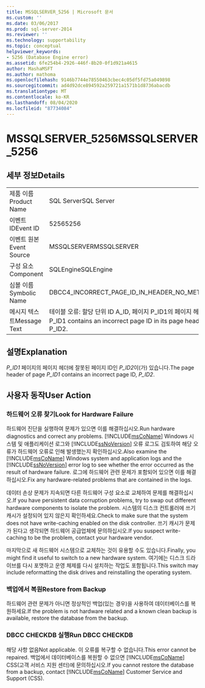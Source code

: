 ```yaml
---
title: MSSQLSERVER_5256 | Microsoft 문서
ms.custom: ''
ms.date: 03/06/2017
ms.prod: sql-server-2014
ms.reviewer: ''
ms.technology: supportability
ms.topic: conceptual
helpviewer_keywords:
- 5256 (Database Engine error)
ms.assetid: 6fe254b4-2926-446f-8b20-0f1d921a4615
author: MashaMSFT
ms.author: mathoma
ms.openlocfilehash: 9146b7744e78550463cbec4c05df5fd75a049898
ms.sourcegitcommit: ad4d92dce894592a259721a1571b1d8736abacdb
ms.translationtype: MT
ms.contentlocale: ko-KR
ms.lasthandoff: 08/04/2020
ms.locfileid: "87734084"
---
```

# <a name="mssqlserver_5256"></a><span data-ttu-id="2a3bc-102">MSSQLSERVER_5256</span><span class="sxs-lookup"><span data-stu-id="2a3bc-102">MSSQLSERVER_5256</span></span>
    
## <a name="details"></a><span data-ttu-id="2a3bc-103">세부 정보</span><span class="sxs-lookup"><span data-stu-id="2a3bc-103">Details</span></span>  
  
|||  
|-|-|  
|<span data-ttu-id="2a3bc-104">제품 이름</span><span class="sxs-lookup"><span data-stu-id="2a3bc-104">Product Name</span></span>|<span data-ttu-id="2a3bc-105">SQL Server</span><span class="sxs-lookup"><span data-stu-id="2a3bc-105">SQL Server</span></span>|  
|<span data-ttu-id="2a3bc-106">이벤트 ID</span><span class="sxs-lookup"><span data-stu-id="2a3bc-106">Event ID</span></span>|<span data-ttu-id="2a3bc-107">5256</span><span class="sxs-lookup"><span data-stu-id="2a3bc-107">5256</span></span>|  
|<span data-ttu-id="2a3bc-108">이벤트 원본</span><span class="sxs-lookup"><span data-stu-id="2a3bc-108">Event Source</span></span>|<span data-ttu-id="2a3bc-109">MSSQLSERVER</span><span class="sxs-lookup"><span data-stu-id="2a3bc-109">MSSQLSERVER</span></span>|  
|<span data-ttu-id="2a3bc-110">구성 요소</span><span class="sxs-lookup"><span data-stu-id="2a3bc-110">Component</span></span>|<span data-ttu-id="2a3bc-111">SQLEngine</span><span class="sxs-lookup"><span data-stu-id="2a3bc-111">SQLEngine</span></span>|  
|<span data-ttu-id="2a3bc-112">심볼 이름</span><span class="sxs-lookup"><span data-stu-id="2a3bc-112">Symbolic Name</span></span>|<span data-ttu-id="2a3bc-113">DBCC4_INCORRECT_PAGE_ID_IN_HEADER_NO_METADATA</span><span class="sxs-lookup"><span data-stu-id="2a3bc-113">DBCC4_INCORRECT_PAGE_ID_IN_HEADER_NO_METADATA</span></span>|  
|<span data-ttu-id="2a3bc-114">메시지 텍스트</span><span class="sxs-lookup"><span data-stu-id="2a3bc-114">Message Text</span></span>|<span data-ttu-id="2a3bc-115">테이블 오류: 할당 단위 ID A_ID, 페이지 P_ID1의 페이지 헤더에 잘못된 페이지 ID가 있습니다.</span><span class="sxs-lookup"><span data-stu-id="2a3bc-115">Table error: alloc unit ID A_ID, page P_ID1 contains an incorrect page ID in its page header.</span></span> <span data-ttu-id="2a3bc-116">페이지 헤더의 PageId = P_ID2.</span><span class="sxs-lookup"><span data-stu-id="2a3bc-116">The PageId in the page header = P_ID2.</span></span>|  
  
## <a name="explanation"></a><span data-ttu-id="2a3bc-117">설명</span><span class="sxs-lookup"><span data-stu-id="2a3bc-117">Explanation</span></span>  
 <span data-ttu-id="2a3bc-118">*P_ID1* 페이지의 페이지 헤더에 잘못된 페이지 ID인 *P_ID2*이(가) 있습니다.</span><span class="sxs-lookup"><span data-stu-id="2a3bc-118">The page header of page *P_ID1* contains an incorrect page ID, *P_ID2*.</span></span>  
  
## <a name="user-action"></a><span data-ttu-id="2a3bc-119">사용자 동작</span><span class="sxs-lookup"><span data-stu-id="2a3bc-119">User Action</span></span>  
  
### <a name="look-for-hardware-failure"></a><span data-ttu-id="2a3bc-120">하드웨어 오류 찾기</span><span class="sxs-lookup"><span data-stu-id="2a3bc-120">Look for Hardware Failure</span></span>  
 <span data-ttu-id="2a3bc-121">하드웨어 진단을 실행하여 문제가 있으면 이를 해결하십시오.</span><span class="sxs-lookup"><span data-stu-id="2a3bc-121">Run hardware diagnostics and correct any problems.</span></span> <span data-ttu-id="2a3bc-122">[!INCLUDE[msCoName](../../includes/msconame-md.md)] Windows 시스템 및 애플리케이션 로그와 [!INCLUDE[ssNoVersion](../../includes/ssnoversion-md.md)] 오류 로그도 검토하여 해당 오류가 하드웨어 오류로 인해 발생했는지 확인하십시오.</span><span class="sxs-lookup"><span data-stu-id="2a3bc-122">Also examine the [!INCLUDE[msCoName](../../includes/msconame-md.md)] Windows system and application logs and the [!INCLUDE[ssNoVersion](../../includes/ssnoversion-md.md)] error log to see whether the error occurred as the result of hardware failure.</span></span> <span data-ttu-id="2a3bc-123">로그에 하드웨어 관련 문제가 포함되어 있으면 이를 해결하십시오.</span><span class="sxs-lookup"><span data-stu-id="2a3bc-123">Fix any hardware-related problems that are contained in the logs.</span></span>  
  
 <span data-ttu-id="2a3bc-124">데이터 손상 문제가 지속되면 다른 하드웨어 구성 요소로 교체하여 문제를 해결하십시오.</span><span class="sxs-lookup"><span data-stu-id="2a3bc-124">If you have persistent data corruption problems, try to swap out different hardware components to isolate the problem.</span></span> <span data-ttu-id="2a3bc-125">시스템의 디스크 컨트롤러에 쓰기 캐시가 설정되어 있지 않은지 확인하세요.</span><span class="sxs-lookup"><span data-stu-id="2a3bc-125">Check to make sure that the system does not have write-caching enabled on the disk controller.</span></span> <span data-ttu-id="2a3bc-126">쓰기 캐시가 문제가 된다고 생각되면 하드웨어 공급업체에 문의하십시오.</span><span class="sxs-lookup"><span data-stu-id="2a3bc-126">If you suspect write-caching to be the problem, contact your hardware vendor.</span></span>  
  
 <span data-ttu-id="2a3bc-127">마지막으로 새 하드웨어 시스템으로 교체하는 것이 유용할 수도 있습니다.</span><span class="sxs-lookup"><span data-stu-id="2a3bc-127">Finally, you might find it useful to switch to a new hardware system.</span></span> <span data-ttu-id="2a3bc-128">여기에는 디스크 드라이브를 다시 포맷하고 운영 체제를 다시 설치하는 작업도 포함됩니다.</span><span class="sxs-lookup"><span data-stu-id="2a3bc-128">This switch may include reformatting the disk drives and reinstalling the operating system.</span></span>  
  
### <a name="restore-from-backup"></a><span data-ttu-id="2a3bc-129">백업에서 복원</span><span class="sxs-lookup"><span data-stu-id="2a3bc-129">Restore from Backup</span></span>  
 <span data-ttu-id="2a3bc-130">하드웨어 관련 문제가 아니면 정상적인 백업(있는 경우)을 사용하여 데이터베이스를 복원하세요.</span><span class="sxs-lookup"><span data-stu-id="2a3bc-130">If the problem is not hardware related and a known clean backup is available, restore the database from the backup.</span></span>  
  
### <a name="run-dbcc-checkdb"></a><span data-ttu-id="2a3bc-131">DBCC CHECKDB 실행</span><span class="sxs-lookup"><span data-stu-id="2a3bc-131">Run DBCC CHECKDB</span></span>  
 <span data-ttu-id="2a3bc-132">해당 사항 없음</span><span class="sxs-lookup"><span data-stu-id="2a3bc-132">Not applicable.</span></span> <span data-ttu-id="2a3bc-133">이 오류를 복구할 수 없습니다.</span><span class="sxs-lookup"><span data-stu-id="2a3bc-133">This error cannot be repaired.</span></span> <span data-ttu-id="2a3bc-134">백업에서 데이터베이스를 복원할 수 없으면 [!INCLUDE[msCoName](../../includes/msconame-md.md)] CSS(고객 서비스 지원 센터)에 문의하십시오.</span><span class="sxs-lookup"><span data-stu-id="2a3bc-134">If you cannot restore the database from a backup, contact [!INCLUDE[msCoName](../../includes/msconame-md.md)] Customer Service and Support (CSS).</span></span>  
  
  
